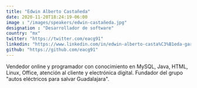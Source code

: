 ```yaml
---
title: "Edwin Alberto Castañeda"
date: 2020-11-20T18:24:19-06:00
image : "/images/speakers/edwin-castañeda.jpg"
designation : "Desarrollador de software"
country: "mx"
twitter: "https://twitter.com/eacg91"
linkedin: "https://www.linkedin.com/in/edwin-alberto-casta%C3%B1eda-garc%C3%ADa-b5666a39/"
github: "https://github.com/eacg91"
---
```


Vendedor online y programador con conocimiento en MySQL, Java, HTML, Linux, Office, atención al cliente y electrónica digital. Fundador del grupo "autos eléctricos para salvar Guadalajara".


